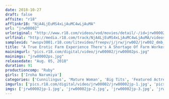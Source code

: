 ```yaml
---
date: 2018-10-27
draft: false
affsite: "r18"
afflinkr18: "NjA4LjEuMS4xLjAuMC4wLjAuMA"
url: "jrw00002"
urloriginal: "http://www.r18.com/videos/vod/movies/detail/-/id=jrw00002"
urlfinal: "http://media.r18.com/track/NjA4LjEuMS4xLjAuMC4wLjAuMA/videos/vod/movies/detail/-/id=jrw00002"
samplevid: "awspv3001.r18.com/litevideo/freepv/j/jrw/jrw002/jrw002_dmb_w.mp4"
title: "A True Erotic Farm Experience There's A Shortage Of Farm Workers Lately, And So In Order To Get As Many Young People Interested In Farming As Possible, These Ladies Will Take Things Way Too Far And Make Us Feel Good And Show Us How Pleasant A Farmer's Life Can Be, In This Erection-Required Farming Experience Iroha Narimiya"
mainimgurl: "pics.r18.com/digital/video/jrw00002/jrw00002ps.jpg"
mainimgs: "jrw00002ps.jpg"
releasedate: "Aug. 05, 2018"
duration: 91
productioncomp: "Ruby"
girls: ['Iroha Narumiya']
categories: ['Cunnilingus', 'Mature Woman', 'Big Tits', 'Featured Actress', 'Cowgirl', 'Hi-Def']
imgurls: ['pics.r18.com/digital/video/jrw00002/jrw00002jp-1.jpg', 'pics.r18.com/digital/video/jrw00002/jrw00002jp-2.jpg', 'pics.r18.com/digital/video/jrw00002/jrw00002jp-3.jpg', 'pics.r18.com/digital/video/jrw00002/jrw00002jp-4.jpg', 'pics.r18.com/digital/video/jrw00002/jrw00002jp-5.jpg', 'pics.r18.com/digital/video/jrw00002/jrw00002jp-6.jpg', 'pics.r18.com/digital/video/jrw00002/jrw00002jp-7.jpg', 'pics.r18.com/digital/video/jrw00002/jrw00002jp-8.jpg', 'pics.r18.com/digital/video/jrw00002/jrw00002jp-9.jpg', 'pics.r18.com/digital/video/jrw00002/jrw00002jp-10.jpg', 'pics.r18.com/digital/video/jrw00002/jrw00002jp-11.jpg', 'pics.r18.com/digital/video/jrw00002/jrw00002jp-12.jpg', 'pics.r18.com/digital/video/jrw00002/jrw00002jp-13.jpg', 'pics.r18.com/digital/video/jrw00002/jrw00002jp-14.jpg', 'pics.r18.com/digital/video/jrw00002/jrw00002jp-15.jpg', 'pics.r18.com/digital/video/jrw00002/jrw00002jp-16.jpg', 'pics.r18.com/digital/video/jrw00002/jrw00002jp-17.jpg', 'pics.r18.com/digital/video/jrw00002/jrw00002jp-18.jpg', 'pics.r18.com/digital/video/jrw00002/jrw00002jp-19.jpg', 'pics.r18.com/digital/video/jrw00002/jrw00002jp-20.jpg']
imgs: ['jrw00002jp-1.jpg', 'jrw00002jp-2.jpg', 'jrw00002jp-3.jpg', 'jrw00002jp-4.jpg', 'jrw00002jp-5.jpg', 'jrw00002jp-6.jpg', 'jrw00002jp-7.jpg', 'jrw00002jp-8.jpg', 'jrw00002jp-9.jpg', 'jrw00002jp-10.jpg', 'jrw00002jp-11.jpg', 'jrw00002jp-12.jpg', 'jrw00002jp-13.jpg', 'jrw00002jp-14.jpg', 'jrw00002jp-15.jpg', 'jrw00002jp-16.jpg', 'jrw00002jp-17.jpg', 'jrw00002jp-18.jpg', 'jrw00002jp-19.jpg', 'jrw00002jp-20.jpg']
---
```

